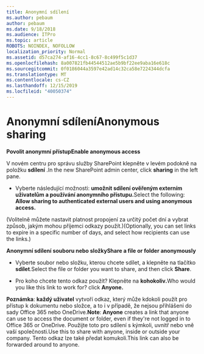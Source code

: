 ```yaml
---
title: Anonymní sdílení
ms.author: pebaum
author: pebaum
ms.date: 9/18/2018
ms.audience: ITPro
ms.topic: article
ROBOTS: NOINDEX, NOFOLLOW
localization_priority: Normal
ms.assetid: d57ca274-af16-4cc1-8c67-8c499f5c1d37
ms.openlocfilehash: 8a007821fb44544512ae5b9bf22ee9aba16e618c
ms.sourcegitcommit: 0f0186044a3597e42ad14c32ca58e7224344dcfa
ms.translationtype: MT
ms.contentlocale: cs-CZ
ms.lasthandoff: 12/15/2019
ms.locfileid: "40050374"
---
```

# <a name="anonymous-sharing"></a><span data-ttu-id="222a6-102">Anonymní sdílení</span><span class="sxs-lookup"><span data-stu-id="222a6-102">Anonymous sharing</span></span>

 <span data-ttu-id="222a6-103">**Povolit anonymní přístup**</span><span class="sxs-lookup"><span data-stu-id="222a6-103">**Enable anonymous access**</span></span>
  
<span data-ttu-id="222a6-104">V novém centru pro správu služby SharePoint klepněte v levém podokně na položku **sdílení** .</span><span class="sxs-lookup"><span data-stu-id="222a6-104">In the new SharePoint admin center, click **sharing** in the left pane.</span></span> 
  
- <span data-ttu-id="222a6-105">Vyberte následující možnosti: **umožnit sdílení ověřeným externím uživatelům a používání anonymního přístupu.**</span><span class="sxs-lookup"><span data-stu-id="222a6-105">Select the following: **Allow sharing to authenticated external users and using anonymous access.**</span></span>
  
<span data-ttu-id="222a6-106">(Volitelně můžete nastavit platnost propojení za určitý počet dní a vybrat způsob, jakým mohou příjemci odkazy použít.)</span><span class="sxs-lookup"><span data-stu-id="222a6-106">(Optionally, you can set links to expire in a specific number of days, and select how recipients can use the links.)</span></span>
    
 <span data-ttu-id="222a6-107">**Anonymní sdílení souboru nebo složky**</span><span class="sxs-lookup"><span data-stu-id="222a6-107">**Share a file or folder anonymously**</span></span>
  
- <span data-ttu-id="222a6-108">Vyberte soubor nebo složku, kterou chcete sdílet, a klepněte na tlačítko **sdílet**.</span><span class="sxs-lookup"><span data-stu-id="222a6-108">Select the file or folder you want to share, and then click **Share**.</span></span> 
    
- <span data-ttu-id="222a6-109">Pro koho chcete tento odkaz použít? Klepněte na **kohokoliv.**</span><span class="sxs-lookup"><span data-stu-id="222a6-109">Who would you like this link to work for? click **Anyone.**</span></span>
  
 <span data-ttu-id="222a6-110">**Poznámka**: **každý uživatel** vytvoří odkaz, který může kdokoli použít pro přístup k dokumentu nebo složce, a to i v případě, že nejsou přihlášeni do sady Office 365 nebo OneDrive.</span><span class="sxs-lookup"><span data-stu-id="222a6-110">**Note**: **Anyone** creates a link that anyone can use to access the document or folder, even if they're not logged in to Office 365 or OneDrive.</span></span> <span data-ttu-id="222a6-111">Použijte toto pro sdílení s kýmkoli, uvnitř nebo vně vaší společnosti.</span><span class="sxs-lookup"><span data-stu-id="222a6-111">Use this to share with anyone, inside or outside your company.</span></span> <span data-ttu-id="222a6-112">Tento odkaz lze také předat komukoli.</span><span class="sxs-lookup"><span data-stu-id="222a6-112">This link can also be forwarded around to anyone.</span></span> 
    

